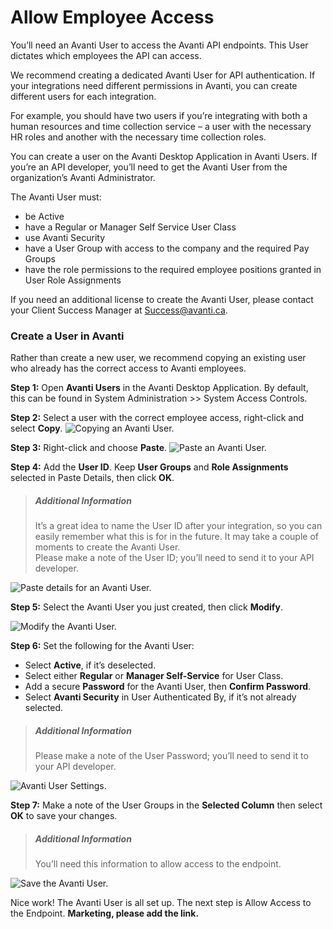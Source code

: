 # Allow Employee Access

You’ll need an Avanti User to access the Avanti API endpoints. This User dictates which employees the API can access. 

We recommend creating a dedicated Avanti User for API authentication. If your integrations need different permissions in Avanti, you can create different users for each integration. 

For example, you should have two users if you’re integrating with both a human resources and time collection service – a user with the necessary HR roles and another with the necessary time collection roles.

You can create a user on the Avanti Desktop Application in Avanti Users. If you’re an API developer, you’ll need to get the Avanti User from the organization’s Avanti Administrator. 

The Avanti User must:
- be Active
- have a Regular or Manager Self Service User Class
- use Avanti Security
- have a User Group with access to the company and the required Pay Groups
- have the role permissions to the required employee positions granted in User Role Assignments

If you need an additional license to create the Avanti User, please contact your Client Success Manager at Success@avanti.ca.

### Create a User in Avanti
Rather than create a new user, we recommend copying an existing user who already has the correct access to Avanti employees. 

**Step 1:** Open **Avanti Users** in the Avanti Desktop Application.
By default, this can be found in System Administration >> System Access Controls. 

**Step 2:** Select a user with the correct employee access, right-click and select **Copy**.
![Copying an Avanti User.](https://firebasestorage.googleapis.com/v0/b/avanti-hcm.appspot.com/o/api-docs%2FCreating%20Users%2FCopying%20an%20Avanti%20User.png?alt=media&token=29b5fa25-6456-4511-bd43-b984213a8640) 

**Step 3:** Right-click and choose **Paste**. 
![Paste an Avanti User.](https://firebasestorage.googleapis.com/v0/b/avanti-hcm.appspot.com/o/api-docs%2FCreating%20Users%2FPaste%20an%20Avanti%20User.png?alt=media&token=0cdb853b-3abc-426a-8766-ce5dc1752003)

**Step 4:** Add the **User ID**. Keep **User Groups** and **Role Assignments** selected in Paste Details, then click **OK**.  

<!-- theme: info -->
>##### Additional Information
>It’s a great idea to name the User ID after your integration, so you can easily remember what this is for in the future. It may take a couple of moments to create the Avanti User. <br>
Please make a note of the User ID; you’ll need to send it to your API developer. 

![Paste details for an Avanti User.](https://firebasestorage.googleapis.com/v0/b/avanti-hcm.appspot.com/o/api-docs%2FCreating%20Users%2FPasteDetails.png?alt=media&token=211ca3b2-0719-4cc0-8992-db07785bc82a)

**Step 5:** Select the Avanti User you just created, then click **Modify**. 

![Modify the Avanti User.](https://firebasestorage.googleapis.com/v0/b/avanti-hcm.appspot.com/o/api-docs%2FCreating%20Users%2FModifytheAvantiUser.png?alt=media&token=129921ca-517a-4a91-8a8e-662e142c3cf9)

**Step 6:** Set the following for the Avanti User: 
- Select **Active**, if it’s deselected. 
- Select either **Regular** or **Manager Self-Service** for User Class.
- Add a secure **Password** for the Avanti User, then **Confirm Password**. 
- Select **Avanti Security** in User Authenticated By, if it’s not already selected. 
<!-- theme: info -->
>##### Additional Information
>Please make a note of the User Password; you’ll need to send it to your API developer. 

![Avanti User Settings.](https://firebasestorage.googleapis.com/v0/b/avanti-hcm.appspot.com/o/api-docs%2FCreating%20Users%2FAvantiUserSettings.png?alt=media&token=a8460bb2-3450-4688-a564-4ff49b6f0840)


**Step 7:** Make a note of the User Groups in the **Selected Column** then select **OK** to save your changes.  

<!-- theme: info -->
>##### Additional Information
>You’ll need this information to allow access to the endpoint.

![Save the Avanti User.](https://firebasestorage.googleapis.com/v0/b/avanti-hcm.appspot.com/o/api-docs%2FCreating%20Users%2FSaveAvantiUser.png?alt=media&token=81a67d1e-3fb2-47e9-bc9e-b3da1044fe95)

Nice work! The Avanti User is all set up. The next step is Allow Access to the Endpoint. 
**Marketing, please add the link.**